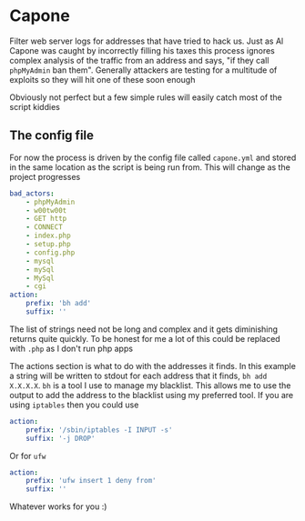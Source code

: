 # Capone

Filter web server logs for addresses that have tried to hack us. Just as Al Capone was caught by incorrectly filling his taxes this process ignores complex analysis of the traffic from an address and says, "if they call `phpMyAdmin` ban them". Generally attackers are testing for a multitude of exploits so they will hit one of these soon enough

Obviously not perfect but a few simple rules will easily catch most of the script kiddies

## The config file

For now the process is driven by the config file called `capone.yml` and stored in the same location as the script is being run from. This will change as the project progresses

```yaml
bad_actors:
    - phpMyAdmin
    - w00tw00t
    - GET http
    - CONNECT
    - index.php
    - setup.php
    - config.php
    - mysql
    - mySql
    - MySql
    - cgi
action:
    prefix: 'bh add'
    suffix: ''
```

The list of strings need not be long and complex and it gets diminishing returns quite quickly. To be honest for me a lot of this could be replaced with `.php` as I don't run php apps

The actions section is what to do with the addresses it finds. In this example a string will be written to stdout for each address that it finds, `bh add X.X.X.X`. `bh` is a tool I use to manage my blacklist. This allows me to use the output to add the address to the  blacklist using my preferred tool. If you are using `iptables` then you could use

```yaml
action:
    prefix: '/sbin/iptables -I INPUT -s'
    suffix: '-j DROP'
```
Or for `ufw`

```yaml
action:
    prefix: 'ufw insert 1 deny from'
    suffix: ''
```

Whatever works for you :)
